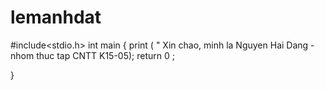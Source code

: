 # lemanhdat
#include<stdio.h>
int main {
    print ( " Xin chao, minh la Nguyen Hai Dang - nhom thuc tap CNTT K15-05);
    return 0 ;

}